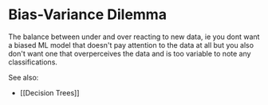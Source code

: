 #  Bias-Variance Dilemma

The balance between under and over reacting to new data, ie you dont want a biased ML model that doesn't pay attention to the data at all but you also don't want one that overperceives the data and is too variable to note any classifications.

See also:
- [[Decision Trees]]